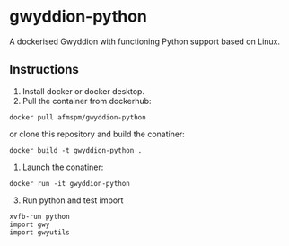 # gwyddion-python
A dockerised Gwyddion with functioning Python support based on Linux.

## Instructions

1. Install docker or docker desktop.
2. Pull the container from dockerhub:
```
docker pull afmspm/gwyddion-python
```
or clone this repository and build the conatiner:
```
docker build -t gwyddion-python .
```
1. Launch the conatiner:
```
docker run -it gwyddion-python
```
3. Run python and test import
```
xvfb-run python
import gwy
import gwyutils
```